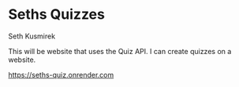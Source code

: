# Seths Quizzes
Seth Kusmirek

This will be website that uses the Quiz API. I can create quizzes on a website.

https://seths-quiz.onrender.com

